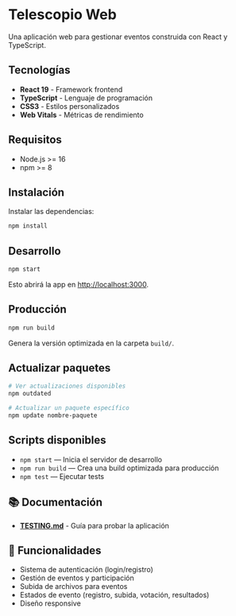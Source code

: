 # Telescopio Web

Una aplicación web para gestionar eventos construida con React y TypeScript.

## Tecnologías

- **React 19** - Framework frontend
- **TypeScript** - Lenguaje de programación
- **CSS3** - Estilos personalizados
- **Web Vitals** - Métricas de rendimiento

## Requisitos

- Node.js >= 16
- npm >= 8

## Instalación

Instalar las dependencias:

```bash
npm install
```

## Desarrollo

```bash
npm start
```
Esto abrirá la app en [http://localhost:3000](http://localhost:3000).

## Producción

```bash
npm run build
```
Genera la versión optimizada en la carpeta `build/`.

## Actualizar paquetes

```bash
# Ver actualizaciones disponibles
npm outdated

# Actualizar un paquete específico
npm update nombre-paquete
```

## Scripts disponibles

- `npm start` — Inicia el servidor de desarrollo
- `npm run build` — Crea una build optimizada para producción
- `npm test` — Ejecutar tests

## 📚 Documentación

- **[TESTING.md](./TESTING.md)** - Guía para probar la aplicación

## 🎯 Funcionalidades

- Sistema de autenticación (login/registro)
- Gestión de eventos y participación
- Subida de archivos para eventos
- Estados de evento (registro, subida, votación, resultados)
- Diseño responsive

